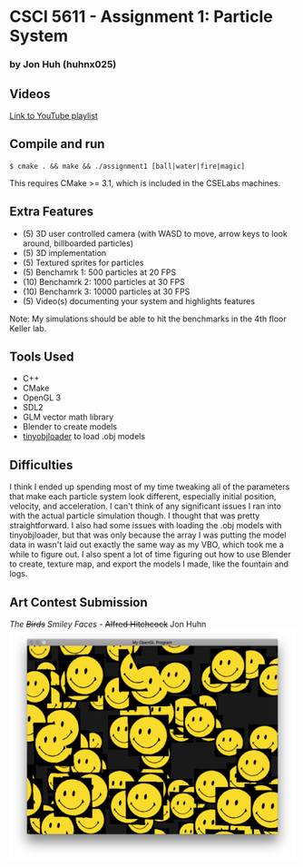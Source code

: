 # CSCI 5611 - Assignment 1: Particle System
### by Jon Huh (huhnx025)

## Videos
[Link to YouTube playlist](https://www.youtube.com/playlist?list=PL2im8UxjQeu4_pMKZPrDiDDEmWDLEUhTf)

## Compile and run

```
$ cmake . && make && ./assignment1 [ball|water|fire|magic]
```

This requires CMake >= 3.1, which is included in the CSELabs machines.

## Extra Features
- (5) 3D user controlled camera (with WASD to move, arrow keys to look around, billboarded particles)
- (5) 3D implementation
- (5) Textured sprites for particles
- (5) Benchamrk 1: 500 particles at 20 FPS
- (10) Benchamrk 2: 1000 particles at 30 FPS
- (10) Benchamrk 3: 10000 particles at 30 FPS
- (5) Video(s) documenting your system and highlights features

Note: My simulations should be able to hit the benchmarks in the 4th floor Keller lab.

## Tools Used
- C++
- CMake
- OpenGL 3
- SDL2
- GLM vector math library
- Blender to create models
- [tinyobjloader](https://github.com/syoyo/tinyobjloader) to load .obj models

## Difficulties
I think I ended up spending most of my time tweaking all of the parameters that make each particle system look different, especially initial position, velocity, and acceleration. I can't think of any significant issues I ran into with the actual particle simulation though. I thought that was pretty straightforward. I also had some issues with loading the .obj models with tinyobjloader, but that was only because the array I was putting the model data in  wasn't laid out exactly the same way as my VBO, which took me a while to figure out. I also spent a lot of time figuring out how to use Blender to create, texture map, and export the models I made, like the fountain and logs.


## Art Contest Submission
_The ~~Birds~~ Smiley Faces_ - ~~Alfred Hitchcock~~ Jon Huhn
![](images/smiley-fire.png)
